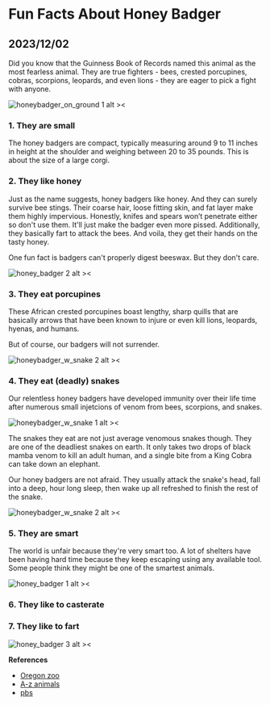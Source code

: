 # Fun Facts About Honey Badger
## 2023/12/02

Did you know that the Guinness Book of Records named this animal as the most fearless animal. They are true fighters - bees, crested porcupines, cobras, scorpions, leopards, and even lions - they are eager to pick a fight with anyone.

![honeybadger_on_ground 1 alt ><](https://b2177947.smushcdn.com/2177947/wp-content/uploads//Amapa.png?lossy=1&strip=1&webp=1)

### 1. They are small

The honey badgers are compact, typically measuring around 9 to 11 inches in height at the shoulder and weighing between 20 to 35 pounds. This is about the size of a large corgi.

### 2. They like honey

Just as the name suggests, honey badgers like honey. And they can surely survive bee stings. Their coarse hair, loose fitting skin, and fat layer make them highly impervious. Honestly, knifes and spears won’t penetrate either so don't use them. It'll just make the badger even more pissed. Additionally, they basically fart to attack the bees. And voila, they get their hands on the tasty honey.

One fun fact is badgers can't properly digest beeswax. But they don't care.

![honey_badger 2 alt ><](https://github.com/jinnycho/jinnycho.github.io/blob/main/src/assets/photos/honeybadger3.png?raw=true)

### 3. They eat porcupines
These African crested porcupines boast lengthy, sharp quills that are basically arrows that have been known to injure or even kill lions, leopards, hyenas, and humans.

But of course, our badgers will not surrender. 

![honeybadger_w_snake 2 alt ><](https://github.com/jinnycho/jinnycho.github.io/blob/main/src/assets/photos/honeybadger2.png?raw=true)

### 4. They eat (deadly) snakes

Our relentless honey badgers have developed immunity over their life time after numerous small injetcions of venom from bees, scorpions, and snakes.

![honeybadger_w_snake 1 alt ><](https://cdn.jwplayer.com/v2/media/CpXdNWGV/poster.jpg?width=480)

The snakes they eat are not just average venomous snakes though. They are one of the deadliest snakes on earth. It only takes two drops of black mamba venom to kill an adult human, and a single bite from a King Cobra can take down an elephant.

Our honey badgers are not afraid. They usually attack the snake's head, fall into a deep, hour long sleep, then wake up all refreshed to finish the rest of the snake.

![honeybadger_w_snake 2 alt ><](https://github.com/jinnycho/jinnycho.github.io/blob/main/src/assets/photos/honeybadger4.gif?raw=true)

### 5. They are smart
The world is unfair because they're very smart too. A lot of shelters have been having hard time because they keep escaping using any available tool. Some people think they might be one of the smartest animals.

![honey_badger 1 alt ><](https://github.com/jinnycho/jinnycho.github.io/blob/main/src/assets/photos/honeybadger1.gif?raw=true)

### 6. They like to casterate

### 7. They like to fart


![honey_badger 3 alt ><](https://media.giphy.com/media/f8k6R32qjJGV2/giphy-downsized.gif)

**References**
- [Oregon zoo](https://www.oregonzoo.org/animals/african-crested-porcupine#:~:text=The%20tips%20of%20its%20quills,%2C%20hyenas%2C%20and%20even%20humans.)
- [A-z animals](https://a-z-animals.com/blog/these-honey-badgers-are-basically-genius-safe-crackers/)
- [pbs](https://www.pbs.org/wnet/nature/are-honey-badgers-one-worlds-smartest-animals/21144/)